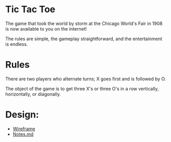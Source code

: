 # Tic Tac Toe
The game that took the world by storm at the Chicago World's Fair in 1908 is now available to you on the internet! 

The rules are simple, the gameplay straightforward, and the entertainment is endless.

# Rules
There are two players who alternate turns; X goes first and is followed by O.

The object of the game is to get three X's or three O's in a row vertically, horizontally, or diagonally.


# Design: 
- [Wireframe](https://www.figma.com/file/coHEZLvyo60yEGMAQFBzkZ/TicTacToe?node-id=0%3A1)
- [Notes.md](/Notes.md)

